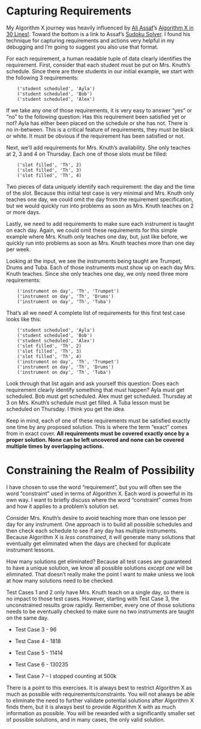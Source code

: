 # Capturing Requirements

My Algorithm X journey was heavily influenced by [Ali Assaf]( https://www.cs.mcgill.ca/~aassaf9/index.html)’s [Algorithm X in 30 Lines!]( https://www.cs.mcgill.ca/~aassaf9/python/algorithm_x.html). Toward the bottom is a link to Assaf’s [Sudoku Solver]( https://www.cs.mcgill.ca/~aassaf9/python/sudoku.txt). I found his technique for capturing requirements and actions very helpful in my debugging and I’m going to suggest you also use that format.

For each requirement, a human readable tuple of data clearly identifies the requirement. First, consider that each student must be put on Mrs. Knuth’s schedule. Since there are three students in our initial example, we start with the following 3 requirements:

```text
    ('student scheduled', 'Ayla')
    ('student scheduled', 'Bob')
    ('student scheduled', 'Alex')
```

If we take any one of those requirements, it is very easy to answer “yes” or “no” to the following question: Has this requirement been satisfied yet or not? Ayla has either been placed on the schedule or she has not. There is no in-between. This is a critical feature of requirements, they must be black or white. It must be obvious if the requirement has been satisfied or not.

Next, we’ll add requirements for Mrs. Knuth’s availability. She only teaches at 2, 3 and 4 on Thursday. Each one of those slots must be filled:

```text
    ('slot filled', 'Th', 2)
    ('slot filled', 'Th', 3)
    ('slot filled', 'Th', 4)
```

Two pieces of data uniquely identify each requirement: the day and the time of the slot. Because this initial test case is very minimal and Mrs. Knuth only teaches one day, we could omit the day from the requirement specification, but we would quickly run into problems as soon as Mrs. Knuth teaches on 2 or more days. 

Lastly, we need to add requirements to make sure each instrument is taught on each day. Again, we could omit these requirements for this simple example where Mrs. Knuth only teaches one day, but, just like before, we quickly run into problems as soon as Mrs. Knuth teaches more than one day per week.

Looking at the input, we see the instruments being taught are Trumpet, Drums and Tuba. Each of those instruments must show up on each day Mrs. Knuth teaches. Since she only teaches one day, we only need three more requirements:

```text
    ('instrument on day', 'Th', 'Trumpet')
    ('instrument on day', 'Th', 'Drums')
    ('instrument on day', 'Th', 'Tuba')
```

That’s all we need! A complete list of requirements for this first test case looks like this:

```text
    ('student scheduled', 'Ayla')
    ('student scheduled', 'Bob')
    ('student scheduled', 'Alex')
    ('slot filled', 'Th', 2)
    ('slot filled', 'Th', 3)
    ('slot filled', 'Th', 4)
    ('instrument on day', 'Th', 'Trumpet')
    ('instrument on day', 'Th', 'Drums')
    ('instrument on day', 'Th', 'Tuba')
```

Look through that list again and ask yourself this question: Does each requirement clearly identify something that must happen? Ayla must get scheduled. Bob must get scheduled. Alex must get scheduled. Thursday at 3 on Mrs. Knuth’s schedule must get filled. A Tuba lesson must be scheduled on Thursday. I think you get the idea.

Keep in mind, each of one of these requirements must be satisfied exactly one time by any proposed solution. This is where the term “exact” comes from in exact cover. __All requirements must be covered exactly once by a proper solution. None can be left uncovered and none can be covered multiple times by overlapping actions.__

# Constraining the Realm of Possibility

I have chosen to use the word “requirement”, but you will often see the word “constraint” used in terms of Algorithm X. Each word is powerful in its own way. I want to briefly discuss where the word “constraint” comes from and how it applies to a problem’s solution set.

Consider Mrs. Knuth’s desire to avoid teaching more than one lesson per day for any instrument. One approach is to build all possible schedules and then check each schedule to see if any day has multiple instruments. Because Algorithm X is _less constrained_, it will generate many solutions that eventually get eliminated when the days are checked for duplicate instrument lessons.

How many solutions get eliminated? Because all test cases are guaranteed to have a unique solution, we know all possible solutions _except one_ will be eliminated. That doesn’t really make the point I want to make unless we look at how many solutions need to be checked.

Test Cases 1 and 2 only have Mrs. Knuth teach on a single day, so there is no impact to those test cases. However, starting with Test Case 3, the unconstrained results grow rapidly. Remember, every one of those solutions needs to be eventually checked to make sure no two instruments are taught on the same day.

* Test Case 3 - 96

* Test Case 4 - 1818

* Test Case 5 - 11414

* Test Case 6 - 130235

* Test Case 7 – I stopped counting at 500k

There is a point to this exercises. It is always best to restrict Algorithm X as much as possible with requirements/constraints. You will not always be able to eliminate the need to further validate potential solutions after Algorithm X finds them, but it is always best to provide Algorithm X with as much information as possible. You will be rewarded with a significantly smaller set of possible solutions, and in many cases, the only valid solution.

